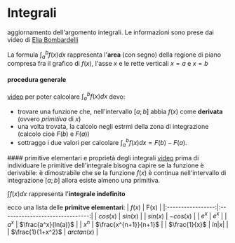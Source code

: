 # Integrali
aggiornamento dell'argomento integrali. Le informazioni sono prese dai video di [Elia Bombardelli](https://www.youtube.com/playlist?list=PLD65828BD6F3E86AA)

La formula $\int_a^bf(x) dx$ rappresenta l'**area** (con segno) della regione di piano compresa fra il grafico di $f(x)$, l'asse $x$ e le rette verticali $x = a$ e $x=b$

#### procedura generale
[video](https://www.youtube.com/watch?v=MOE7x_B_WeA&list=PLD65828BD6F3E86AA&index=1&pp=iAQB)
per poter calcolare $\int_a^bf(x)dx$ devo:
- trovare una funzione che, nell'intervallo $[a; b]$ abbia $f(x)$ come **derivata** (ovvero *primitiva* di $x$)
- una volta trovata, la calcolo negli estrmi della zona di integrazione (calcolo cioè $F(b)$ e $F(a)$)
- sottraggo i due valori per calcolare $\int_a^bf(x) dx = F(b)-F(a)$.

#### primitive elementari e proprietà degli integrali
[video](https://youtu.be/4hfhVhnzuUw?list=PLD65828BD6F3E86AA)
prima di individuare le primitive dell'integrale bisogna capire se la funzione è derivabile: è dimostrabile che se la funzione $f(x)$ è continua nell'intervallo di integrazione $[a; b]$ allora esiste almeno una primitiva.

$\int f(x) dx$ rappresenta l'**integrale indefinito**

ecco una lista delle **primitve elementari**: 
| $f(x)$            | F(x)                            |
|:-----------------:|:-------------------------------:|
| $cos(x)$          | $sin(x)$                        |
| $sin(x)$          | $-cos(x)$                       |
| $e^x$             | $e^x$                           |
| $a^x$             | $\frac{a^x}{ln(a)}$             |
| $x^n$             | $\frac{x^{n+1}}{n+1}$           |
| $\frac{1}{x}$     | $ln \left\lvert x \right\rvert$ |
| $\frac{1}{1+x^2}$ | $arctan(x)$                     |
